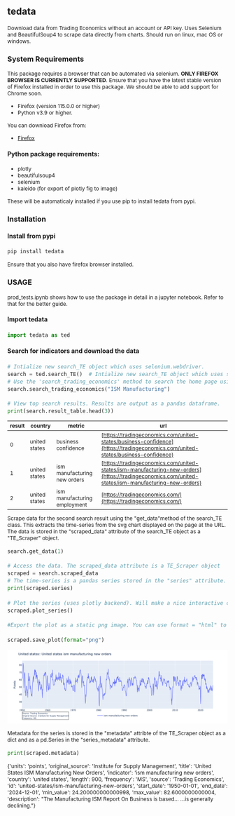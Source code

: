 <style>
    p {font-size: 12px}
    li {font-size: 12px}
    figcaption {font-size: 12px}
    table {font-size: 12px}
</style>

## tedata

Download data from Trading Economics without an account or API key. Uses Selenium and BeautifulSoup4 to scrape data directly from charts. Should run on linux, mac OS or windows.

### System Requirements

This package requires a browser that can be automated via selenium. **ONLY FIREFOX BROWSER IS CURRENTLY SUPPORTED**. Ensure that you have the latest stable version of Firefox installed in order to use this package. We should be able to add support for Chrome soon.

- Firefox (version 115.0.0 or higher)
- Python v3.9 or higher.

You can download Firefox from:

- [Firefox](https://www.mozilla.org/firefox/new/)

#### Python package requirements:

- plotly
- beautifulsoup4
- selenium
- kaleido (for export of plotly fig to image)

These will be automaticaly installed if you use pip to install tedata from pypi.

### Installation

#### Install from pypi

```bash
pip install tedata
```

Ensure that you also have firefox browser installed.

### USAGE

prod_tests.ipynb shows how to use the package in detail in a jupyter notebook. Refer to that for the better guide.

#### Import tedata

```python
import tedata as ted
```

#### Search for indicators and download the data

```python
# Intialize new search_TE object which uses selenium.webdriver.
search = ted.search_TE()  # Intialize new search_TE object which uses selenium.
# Use the 'search_trading_economics' method to search the home page using the search bar.
search.search_trading_economics("ISM Manufacturing") 

# View top search results. Results are output as a pandas dataframe.
print(search.result_table.head(3))
```

| result | country | metric | url |
|--------|---------|---------|-----|
| 0 | united states | business confidence | [https://tradingeconomics.com/united-states/business-confidence](https://tradingeconomics.com/united-states/business-confidence) |
| 1 | united states | ism manufacturing new orders | [https://tradingeconomics.com/united-states/ism-manufacturing-new-orders](https://tradingeconomics.com/united-states/ism-manufacturing-new-orders) |
| 2 | united states | ism manufacturing employment | [https://tradingeconomics.com/](https://tradingeconomics.com/) |

Scrape data for the second search result using the "get_data"method of the search_TE class. This extracts the time-series from the svg chart displayed on the page at the URL. The data is stored in the "scraped_data" attribute of the search_TE object as a "TE_Scraper" object.

```python
search.get_data(1)

# Access the data. The scraped_data attribute is a TE_Scraper object
scraped = search.scraped_data
# The time-series is a pandas series stored in the "series" attribute.
print(scraped.series)

# Plot the series (uses plotly backend). Will make a nice interactive chart in a jupyter notebook. 
scraped.plot_series()

#Export the plot as a static png image. You can use format = "html" to export an interactive chart.

scraped.save_plot(format="png")
```
![Static plot](docs/ISM_Manufacturing.png)

<!-- # For GitHub Pages setup (in repo root)
#[View Interactive Plot](https://username.github.io/tedata/example_plot.html) -->

Metadata for the series is stored in the "metadata" attribte of the TE_Scraper object as a dict and as a pd.Series in the "series_metadata" attribute.

```python
print(scraped.metadata)
```

{'units': 'points',
 'original_source': 'Institute for Supply Management',
 'title': 'United States ISM Manufacturing New Orders',
 'indicator': 'ism manufacturing new orders',
 'country': 'united states',
 'length': 900,
 'frequency': 'MS',
 'source': 'Trading Economics',
 'id': 'united-states/ism-manufacturing-new-orders',
 'start_date': '1950-01-01',
 'end_date': '2024-12-01',
 'min_value': 24.200000000000998,
 'max_value': 82.6000000000004,
 'description': "The Manufacturing ISM Report On Business is based... ...is generally declining."}



